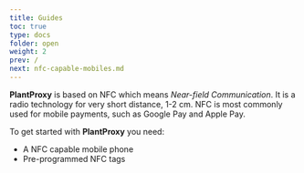 ```yaml
---
title: Guides
toc: true
type: docs
folder: open
weight: 2
prev: /
next: nfc-capable-mobiles.md
---
```


**PlantProxy** is based on NFC which means *Near-field Communication*. It is a radio technology for very short distance, 1-2 cm. NFC is most commonly used for mobile payments, such as Google Pay and Apple Pay.

To get started with **PlantProxy** you need:
 - A NFC capable mobile phone
 - Pre-programmed NFC tags
